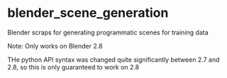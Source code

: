 # blender_scene_generation
Blender scraps for generating programmatic scenes for training data

Note: Only works on Blender 2.8

THe python API syntax was changed quite significantly between 2.7 and 2.8, so this is only guaranteed to work on 2.8

